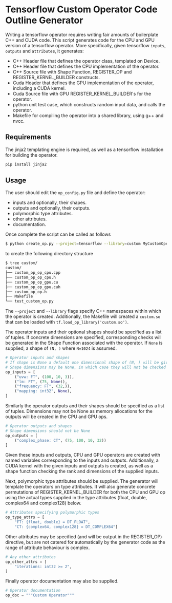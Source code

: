 # Tensorflow Custom Operator Code Outline Generator

Writing a tensorflow operator requires writing fair amounts of boilerplate C++ and CUDA code.
This script generates code for the CPU and GPU version of a tensorflow operator.
More specifically, given tensorflow `inputs`, `outputs` and `attribute`s, it generates:

* C++ Header file that defines the operator class, templated on Device.
* C++ Header file that defines the CPU implementation of the operator.
* C++ Source file with Shape Function, REGISTER_OP and REGISTER_KERNEL_BUILDER constructs.
* Cuda Header that defines the GPU implementation of the operator, including a CUDA kernel.
* Cuda Source file with GPU REGISTER_KERNEL_BUILDER's for the operator.
* python unit test case, which constructs random input data, and calls the operator.
* Makefile for compiling the operator into a shared library, using g++ and nvcc.

## Requirements

The jinja2 templating engine is required, as well as a tensorflow installation for building the operator.

```bash
pip install jinja2
```

## Usage

The user should edit the `op_config.py` file and define the operator:

* inputs and optionally, their shapes.
* outputs and optionally, their outputs.
* polymorphic type attributes.
* other attributes.
* documentation.

Once complete the script can be called as follows

```bash
$ python create_op.py --project=tensorflow --library=custom MyCustomOperator
```

to create the following directory structure

```bash
$ tree custom/
custom/
├── custom_op_op_cpu.cpp
├── custom_op_op_cpu.h
├── custom_op_op_gpu.cu
├── custom_op_op_gpu.cuh
├── custom_op_op.h
├── Makefile
└── test_custom_op.py
```

The `--project` and `--library` flags specify C++ namespaces within which the operator is created. Additionally, the Makefile will created a `custom.so` that can be loaded with `tf.load_op_library('custom.so')`.


The operator inputs and their optional shapes should be specified as a list of tuples. If concrete dimensions are specified, corresponding checks will be generated in the Shape Function associated with the operator. If `None` is supplied, a shape of `(N, )` where `N=1024` is assumed.

```python
# Operator inputs and shapes
# If shape is None a default one dimensional shape of (N, ) will be given
# Shape dimensions may be None, in which case they will not be checked
op_inputs = [
    ("uvw: FT", (100, 10, 3)),
    ("lm: FT", (75, None)),
    ("frequency: FT", (32,)),
    ("mapping: int32", None),
]
```

Similarly the operator outputs and their shapes should be specified as a list of tuples. Dimensions may not be None as memory allocations for the outputs will be created in the CPU and GPU ops.

```python
# Operator outputs and shapes
# Shape dimensions should not be None
op_outputs = [
    ("complex_phase: CT", (75, 100, 10, 32))
]
```

Given these inputs and outputs, CPU and GPU operators are created with named variables corresponding to the inputs and outputs. Additionally, a CUDA kernel with the given inputs and outputs is created, as well as a shape function checking the rank and dimensions of the supplied inputs.

Next, polymorphic type attributes should be supplied. The generator will template the operators on type attributes. It will also generate concrete permutations of REGISTER_KERNEL_BUILDER for both the CPU and GPU op using the actual types supplied in the type attributes (float, double, complex64 and complex128) below.

```python
# Attributes specifying polymorphic types
op_type_attrs = [
    "FT: {float, double} = DT_FLOAT",
    "CT: {complex64, complex128} = DT_COMPLEX64"]
```

Other attributes may be specified (and will be output in the REGISTER_OP) directive, but are not catered for automatically by the generator code as the range of attribute behaviour is complex.

```python
# Any other attributes
op_other_attrs = [
    "iterations: int32 >= 2",
]
```

Finally operator documentation may also be supplied.

```python
# Operator documentation
op_doc = """Custom Operator"""
```
